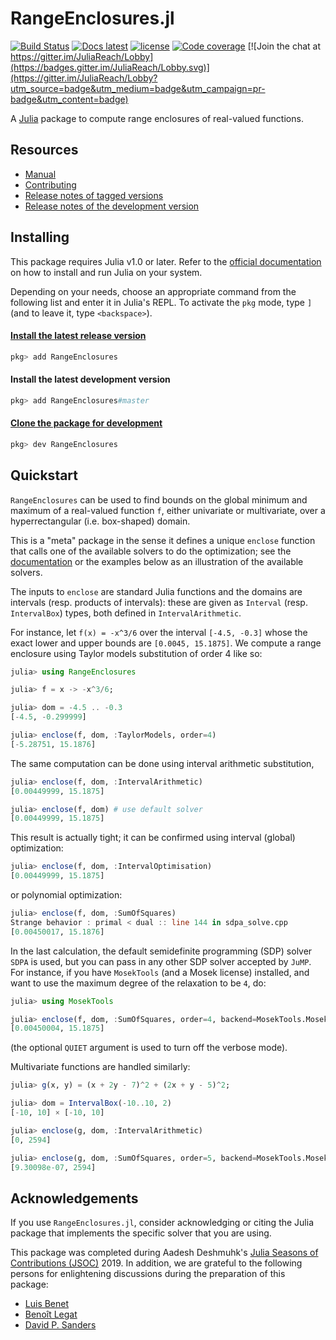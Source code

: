 # RangeEnclosures.jl

[![Build Status](https://travis-ci.org/JuliaReach/RangeEnclosures.jl.svg?branch=master)](https://travis-ci.org/JuliaReach/RangeEnclosures.jl)
[![Docs latest](https://img.shields.io/badge/docs-latest-blue.svg)](http://juliareach.github.io/RangeEnclosures.jl/latest/)
[![license](https://img.shields.io/github/license/mashape/apistatus.svg?maxAge=2592000)](https://github.com/JuliaReach/RangeEnclosures.jl/blob/master/LICENSE.md)
[![Code coverage](http://codecov.io/github/JuliaReach/RangeEnclosures.jl/coverage.svg?branch=master)](https://codecov.io/github/JuliaReach/RangeEnclosures.jl?branch=master)
[![Join the chat at https://gitter.im/JuliaReach/Lobby](https://badges.gitter.im/JuliaReach/Lobby.svg)](https://gitter.im/JuliaReach/Lobby?utm_source=badge&utm_medium=badge&utm_campaign=pr-badge&utm_content=badge)

A [Julia](http://julialang.org) package to compute range enclosures of
real-valued functions.

## Resources

- [Manual](http://juliareach.github.io/RangeEnclosures.jl/latest/)
- [Contributing](https://juliareach.github.io/RangeEnclosures.jl/latest/about/#Contributing-1)
- [Release notes of tagged versions](https://github.com/JuliaReach/RangeEnclosures.jl/releases)
- [Release notes of the development version](https://github.com/JuliaReach/RangeEnclosures.jl/wiki/Release-log-tracker)

## Installing

This package requires Julia v1.0 or later.
Refer to the [official documentation](https://julialang.org/downloads) on how to
install and run Julia on your system.

Depending on your needs, choose an appropriate command from the following list
and enter it in Julia's REPL.
To activate the `pkg` mode, type `]` (and to leave it, type `<backspace>`).

#### [Install the latest release version](https://julialang.github.io/Pkg.jl/v1/managing-packages/#Adding-registered-packages-1)

```julia
pkg> add RangeEnclosures
```

#### Install the latest development version

```julia
pkg> add RangeEnclosures#master
```

#### [Clone the package for development](https://julialang.github.io/Pkg.jl/v1/managing-packages/#Developing-packages-1)

```julia
pkg> dev RangeEnclosures
```

## Quickstart

`RangeEnclosures` can be used to find bounds on the global minimum and maximum of a
real-valued function `f`, either univariate or multivariate, over a hyperrectangular
(i.e. box-shaped) domain.

This is a "meta" package in the sense it defines a unique `enclose` function that
calls one of the available solvers to do the optimization;
see the [documentation](http://juliareach.github.io/RangeEnclosures.jl/latest/)
or the examples below as an illustration of the available solvers.

The inputs to `enclose` are standard Julia functions and the domains are intervals
(resp. products of intervals): these are given as `Interval` (resp. `IntervalBox`)
types, both defined in `IntervalArithmetic`.

For instance, let `f(x) = -x^3/6` over the interval `[-4.5, -0.3]` whose the exact
lower and upper bounds are `[0.0045, 15.1875]`. We compute a range enclosure using
Taylor models substitution of order 4 like so:

```julia
julia> using RangeEnclosures

julia> f = x -> -x^3/6;

julia> dom = -4.5 .. -0.3
[-4.5, -0.299999]

julia> enclose(f, dom, :TaylorModels, order=4)
[-5.28751, 15.1876]
```

The same computation can be done using interval arithmetic substitution,
```julia
julia> enclose(f, dom, :IntervalArithmetic)
[0.00449999, 15.1875]

julia> enclose(f, dom) # use default solver
[0.00449999, 15.1875]
```
This result is actually tight; it can be confirmed using interval (global)
optimization:

```julia
julia> enclose(f, dom, :IntervalOptimisation)
[0.00449999, 15.1875]
```
or polynomial optimization:
```julia
julia> enclose(f, dom, :SumOfSquares)
Strange behavior : primal < dual :: line 144 in sdpa_solve.cpp
[0.00450017, 15.1876]
```
In the last calculation, the default semidefinite programming (SDP) solver `SDPA` is used,
but you can pass in any other SDP solver accepted by `JuMP`. For instance, if you
have `MosekTools` (and a Mosek license) installed, and want to use the maximum
degree of the relaxation to be `4`, do:

```julia
julia> using MosekTools

julia> enclose(f, dom, :SumOfSquares, order=4, backend=MosekTools.Mosek.Optimizer, QUIET=true)
[0.00450004, 15.1875]
```
(the optional `QUIET` argument is used to turn off the verbose mode).

Multivariate functions are handled similarly:

```julia
julia> g(x, y) = (x + 2y - 7)^2 + (2x + y - 5)^2;

julia> dom = IntervalBox(-10..10, 2)
[-10, 10] × [-10, 10]

julia> enclose(g, dom, :IntervalArithmetic)
[0, 2594]

julia> enclose(g, dom, :SumOfSquares, order=5, backend=MosekTools.Mosek.Optimizer, QUIET=true)
[9.30098e-07, 2594]
```

## Acknowledgements

If you use `RangeEnclosures.jl`, consider acknowledging or citing the Julia package
that implements the specific solver that you are using.

This package was completed during Aadesh Deshmuhk's [Julia Seasons of Contributions
(JSOC)](https://julialang.org/soc/ideas-page) 2019. 
In addition, we are grateful to the following persons for enlightening discussions
during the preparation of this package:

- [Luis Benet](https://github.com/lbenet)
- [Benoît Legat](https://github.com/blegat/)
- [David P. Sanders](https://github.com/dpsanders/)
